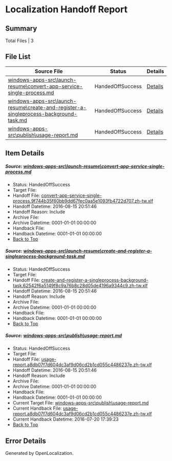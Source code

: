 # <a name='report-top'></a> Localization Handoff Report

## Summary
 Total Files | 3

## File List
 Source File | Status | Details 
 ----------- | ------ | ------- 
 [windows-apps-src\launch-resume\convert-app-service-single-process.md](https://github.com/Microsoft/windows-apps/blob/9e959a8ae6bf9496b658ddfae3abccf4716957a3/windows-apps-src/launch-resume/convert-app-service-single-process.md) | HandedOffSuccess | [Details](#0990e9938bb9bf1794cf58c5541a64f22853b0934361)
 [windows-apps-src\launch-resume\create-and-register-a-singleprocess-background-task.md](https://github.com/Microsoft/windows-apps/blob/9e959a8ae6bf9496b658ddfae3abccf4716957a3/windows-apps-src/launch-resume/create-and-register-a-singleprocess-background-task.md) | HandedOffSuccess | [Details](#5a2461d00114ba71ced7cca64c197f253f33690d4365)
 [windows-apps-src\publish\usage-report.md](https://github.com/Microsoft/windows-apps/blob/c413ff1d4fe709e92f7a306e671f9a4fe22a5999/windows-apps-src/publish/usage-report.md) | HandedOffSuccess | [Details](#21be2064914189abe8ef68c858d33346b947550c5050)

## Item Details
##### <a name='0990e9938bb9bf1794cf58c5541a64f22853b0934361'></a> Source: [windows-apps-src\launch-resume\convert-app-service-single-process.md](https://github.com/Microsoft/windows-apps/blob/9e959a8ae6bf9496b658ddfae3abccf4716957a3/windows-apps-src/launch-resume/convert-app-service-single-process.md)
* Status: HandedOffSuccess
* Target File: 
* Handoff File: [convert-app-service-single-process.9f744b35f60bb9dd67fec0aa5e1093fb4722d707.zh-tw.xlf](https://github.com/Microsoft/WDG.handoff/blob/1ddd95c8a0f83a05d8259d8ccf35497002d37b9d/ol-handoff/Microsoft/windows-apps.zh-tw/master/convert-app-service-single-process.9f744b35f60bb9dd67fec0aa5e1093fb4722d707.zh-tw.xlf)
* Handoff Datetime: 2016-08-15 20:51:46
* Handoff Reason: Include
* Archive File: 
* Archive Datetime: 0001-01-01 00:00:00
* Handback File: 
* Handback Datetime: 0001-01-01 00:00:00
* [Back to Top](#report-top)

##### <a name='5a2461d00114ba71ced7cca64c197f253f33690d4365'></a> Source: [windows-apps-src\launch-resume\create-and-register-a-singleprocess-background-task.md](https://github.com/Microsoft/windows-apps/blob/9e959a8ae6bf9496b658ddfae3abccf4716957a3/windows-apps-src/launch-resume/create-and-register-a-singleprocess-background-task.md)
* Status: HandedOffSuccess
* Target File: 
* Handoff File: [create-and-register-a-singleprocess-background-task.62542f6a5149f8c9a76b8c28d05de4196a9344c9.zh-tw.xlf](https://github.com/Microsoft/WDG.handoff/blob/1ddd95c8a0f83a05d8259d8ccf35497002d37b9d/ol-handoff/Microsoft/windows-apps.zh-tw/master/create-and-register-a-singleprocess-background-task.62542f6a5149f8c9a76b8c28d05de4196a9344c9.zh-tw.xlf)
* Handoff Datetime: 2016-08-15 20:51:46
* Handoff Reason: Include
* Archive File: 
* Archive Datetime: 0001-01-01 00:00:00
* Handback File: 
* Handback Datetime: 0001-01-01 00:00:00
* [Back to Top](#report-top)

##### <a name='21be2064914189abe8ef68c858d33346b947550c5050'></a> Source: [windows-apps-src\publish\usage-report.md](https://github.com/Microsoft/windows-apps/blob/c413ff1d4fe709e92f7a306e671f9a4fe22a5999/windows-apps-src/publish/usage-report.md)
* Status: HandedOffSuccess
* Target File: 
* Handoff File: [usage-report.a8db07f7d604dc3af9d06cd2b1cd055c4486237e.zh-tw.xlf](https://github.com/Microsoft/WDG.handoff/blob/1ddd95c8a0f83a05d8259d8ccf35497002d37b9d/ol-handoff/Microsoft/windows-apps.zh-tw/master/usage-report.a8db07f7d604dc3af9d06cd2b1cd055c4486237e.zh-tw.xlf)
* Handoff Datetime: 2016-08-15 20:51:46
* Handoff Reason: Include
* Archive File: 
* Archive Datetime: 0001-01-01 00:00:00
* Handback File: 
* Handback Datetime: 0001-01-01 00:00:00
* Current Target File: [windows-apps-src\publish\usage-report.md](https://github.com/Microsoft/windows-apps.zh-tw/blob/28d9426b29c49ad4d7d36ad8929a7eab1d0bd985/windows-apps-src/publish/usage-report.md)
* Current Handback File: [usage-report.a8db07f7d604dc3af9d06cd2b1cd055c4486237e.zh-tw.xlf](https://github.com/Microsoft/WDG.handback/blob/ba466a2470429e980e411fcb9bc1043d0c07ebdd/ol-handback/Microsoft/windows-apps.zh-tw/master/usage-report.a8db07f7d604dc3af9d06cd2b1cd055c4486237e.zh-tw.xlf)
* Current Handback Datetime: 2016-07-20 17:39:23
* [Back to Top](#report-top)


## Error Details

Generated by OpenLocalization.
